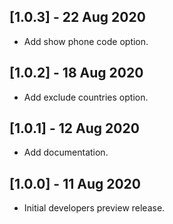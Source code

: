 ## [1.0.3] - 22 Aug 2020

* Add show phone code option.

## [1.0.2] - 18 Aug 2020

* Add exclude countries option.

## [1.0.1] - 12 Aug 2020

* Add documentation.

## [1.0.0] - 11 Aug 2020

* Initial developers preview release.
